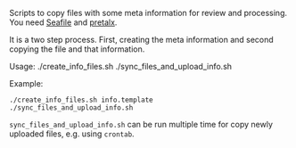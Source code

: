 Scripts to copy files with some meta information for review and processing. You need [Seafile] and [pretalx].

It is a two step process. First, creating the meta information and second copying the file and that information.

Usage:
    ./create_info_files.sh <info-template-file>
    ./sync_files_and_upload_info.sh

Example:

    ./create_info_files.sh info.template
    ./sync_files_and_upload_info.sh

`sync_files_and_upload_info.sh` can be run multiple time for copy newly uploaded files, e.g. using `crontab`.

[Seafile]: https://seafile.com/
[pretalx]: https://pretalx.com/
